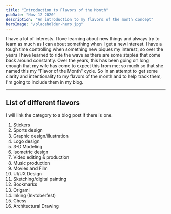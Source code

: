 ```yaml
---
title: "Introduction to Flavors of the Month"
pubDate: "Nov 12 2020"
description: "An introduction to my flavors of the month concept"
heroImage: "/placeholder-hero.jpg"
---
```


I have a lot of interests. I love learning about new things and always try to learn as much as I can about something when I get a new interest. I have a tough time controlling when something new piques my interest, so over the years I have learned to ride the wave as there are some staples that come back around constantly. Over the years, this has been going on long enough that my wife has come to expect this from me; so much so that she named this my "Flavor of the Month" cycle. So in an attempt to get some clarity and intentionality to my flavors of the month and to help track them, I'm going to include them in my blog.

---

## List of different flavors

I will link the category to a blog post if there is one.

1. Stickers
2. Sports design
3. Graphic design/illustration
4. Logo design
5. 3-D Modeling
6. Isometric design
7. Video editing & production
8. Music production
9. Movies and Film
10. UI/UX Design
11. Sketching/digital painting
12. Bookmarks
13. Origami
14. Inking (Inktoberfest)
15. Chess
16. Architectural Drawing
